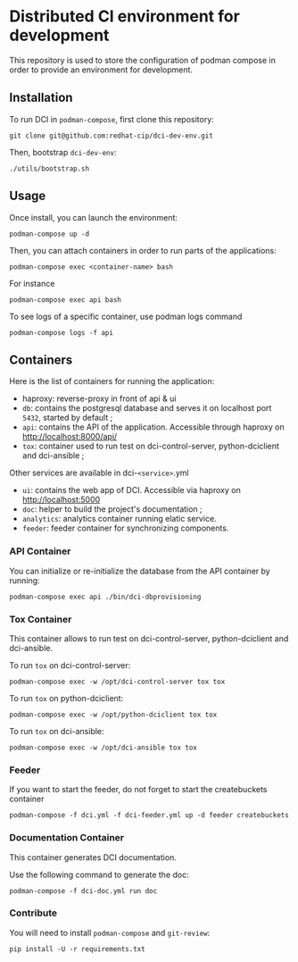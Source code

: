 # Distributed CI environment for development

This repository is used to store the configuration of podman compose in order to provide an environment for development.

## Installation

To run DCI in `podman-compose`, first clone this repository:

    git clone git@github.com:redhat-cip/dci-dev-env.git

Then, bootstrap `dci-dev-env`:

    ./utils/bootstrap.sh

## Usage

Once install, you can launch the environment:

    podman-compose up -d

Then, you can attach containers in order to run parts of the applications:

    podman-compose exec <container-name> bash

For instance

    podman-compose exec api bash

To see logs of a specific container, use podman logs command

    podman-compose logs -f api

## Containers

Here is the list of containers for running the application:

- haproxy: reverse-proxy in front of api & ui
- `db`: contains the postgresql database and serves it on localhost port `5432`, started by default ;
- `api`: contains the API of the application. Accessible through haproxy on <http://localhost:8000/api/>
- `tox`: container used to run test on dci-control-server, python-dciclient and dci-ansible ;

Other services are available in dci-`<service>`.yml

- `ui`: contains the web app of DCI. Accessible via haproxy on <http://localhost:5000>
- `doc`: helper to build the project's documentation ;
- `analytics`: analytics container running elatic service.
- `feeder`: feeder container for synchronizing components.

### API Container

You can initialize or re-initialize the database from the API container by running:

    podman-compose exec api ./bin/dci-dbprovisioning

### Tox Container

This container allows to run test on dci-control-server, python-dciclient and dci-ansible.

To run `tox` on dci-control-server:

    podman-compose exec -w /opt/dci-control-server tox tox

To run `tox` on python-dciclient:

    podman-compose exec -w /opt/python-dciclient tox tox

To run `tox` on dci-ansible:

    podman-compose exec -w /opt/dci-ansible tox tox

### Feeder

If you want to start the feeder, do not forget to start the createbuckets container

    podman-compose -f dci.yml -f dci-feeder.yml up -d feeder createbuckets

### Documentation Container

This container generates DCI documentation.

Use the following command to generate the doc:

    podman-compose -f dci-doc.yml run doc

### Contribute

You will need to install `podman-compose` and `git-review`:

    pip install -U -r requirements.txt
